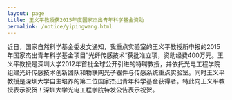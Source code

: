 ```yaml
---
layout: page
title: 王义平教授获2015年度国家杰出青年科学基金资助
permalink: /notice/yipingwang.html
---
```


近日，国家自然科学基金委发文通知，我重点实验室的王义平教授所申报的2015年国家杰出青年科学基金项目”光纤传感技术“获批准立项，资助经费400万元。王义平教授是深圳大学2012年首批全球公开引进的特聘教授，并依托光电工程学院组建光纤传感技术创新团队和物联网光子器件与传感系统重点实验室。同时王义平教授是深圳大学自主培养的第二位国家杰出青年科学基金获得者。特此向王义平教授表示祝贺！深圳大学光电工程学院特发公告表示祝贺。